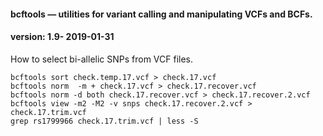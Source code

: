#### bcftools — utilities for variant calling and manipulating VCFs and BCFs.
#### version: 1.9- 2019-01-31

How to select bi-allelic SNPs from VCF files. 
```
bcftools sort check.temp.17.vcf > check.17.vcf
bcftools norm  -m + check.17.vcf > check.17.recover.vcf
bcftools norm -d both check.17.recover.vcf > check.17.recover.2.vcf
bcftools view -m2 -M2 -v snps check.17.recover.2.vcf > check.17.trim.vcf
grep rs1799966 check.17.trim.vcf | less -S 
```


